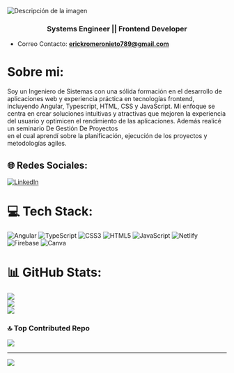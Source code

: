 ![Descripción de la imagen](https://drive.google.com/uc?id=1EFgB9Ek9dU5jbGmPyT9N1M-ri3sDjY56)

<h3 align="center">Systems Engineer || Frontend Developer </h3>

- Correo Contacto: **erickromeronieto789@gmail.com**

# Sobre mi:
Soy un Ingeniero de Sistemas con una sólida formación en el desarrollo de aplicaciones web y experiencia práctica en tecnologías frontend, incluyendo Angular, Typescript, HTML, CSS y JavaScript. Mi enfoque se centra en crear soluciones intuitivas y atractivas que mejoren la experiencia del usuario y optimicen el rendimiento de las aplicaciones. Además realicé un seminario De Gestión De Proyectos<br>en el cual aprendí sobre la planificación, ejecución de los proyectos y metodologías agiles.


## 🌐 Redes Sociales:
[![LinkedIn](https://img.shields.io/badge/LinkedIn-%230077B5.svg?logo=linkedin&logoColor=white)](https://linkedin.com/in/www.linkedin.com/in/erick-romero-nieto) 

# 💻 Tech Stack:
![Angular](https://img.shields.io/badge/angular-%23DD0031.svg?style=flat&logo=angular&logoColor=white) ![TypeScript](https://img.shields.io/badge/typescript-%23007ACC.svg?style=flat&logo=typescript&logoColor=white) ![CSS3](https://img.shields.io/badge/css3-%231572B6.svg?style=flat&logo=css3&logoColor=white) ![HTML5](https://img.shields.io/badge/html5-%23E34F26.svg?style=flat&logo=html5&logoColor=white) ![JavaScript](https://img.shields.io/badge/javascript-%23323330.svg?style=flat&logo=javascript&logoColor=%23F7DF1E) ![Netlify](https://img.shields.io/badge/netlify-%23000000.svg?style=flat&logo=netlify&logoColor=#00C7B7) ![Firebase](https://img.shields.io/badge/Firebase-039BE5?style=flat&logo=Firebase&logoColor=white) ![Canva](https://img.shields.io/badge/Canva-%2300C4CC.svg?style=flat&logo=Canva&logoColor=white)
# 📊 GitHub Stats:
![](https://github-readme-stats.vercel.app/api?username=Erickroni19&theme=tokyonight&hide_border=false&include_all_commits=true&count_private=true)<br/>
![](https://github-readme-streak-stats.herokuapp.com/?user=Erickroni19&theme=tokyonight&hide_border=false)<br/>
![](https://github-readme-stats.vercel.app/api/top-langs/?username=Erickroni19&theme=tokyonight&hide_border=false&include_all_commits=true&count_private=true&layout=compact)

### 🔝 Top Contributed Repo
![](https://github-contributor-stats.vercel.app/api?username=Erickroni19&limit=5&theme=nord&combine_all_yearly_contributions=true)

---
[![](https://visitcount.itsvg.in/api?id=Erickroni19&icon=5&color=1)](https://visitcount.itsvg.in)

<!-- Proudly created with GPRM ( https://gprm.itsvg.in ) -->

